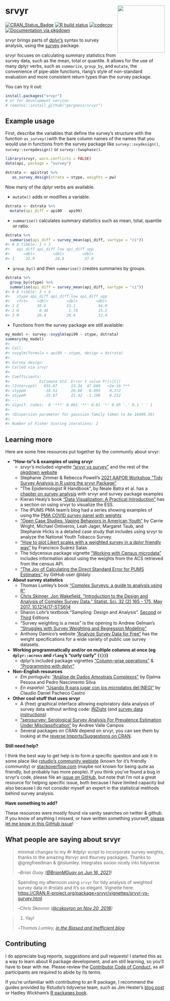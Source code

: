 
<!-- README.md is generated from README.Rmd. Please edit that file -->

# srvyr <img src="tools/logo.png" align="right" height="149" width="149"/>

<!-- badges: start -->

[![CRAN\_Status\_Badge](http://www.r-pkg.org/badges/version/srvyr)](https://CRAN.R-project.org/package=srvyr)
[![R build
status](https://github.com/gergness/srvyr/workflows/R-CMD-check/badge.svg)](https://github.com/gergness/srvyr/actions)
[![codecov](https://app.codecov.io/gh/gergness/srvyr/branch/master/graph/badge.svg?token=q4DvfEj5Jj)](https://app.codecov.io/gh/gergness/srvyr)
[![Documentation via
pkgdown](tools/pkgdownshield.svg)](http://gdfe.co/srvyr/)
<!-- badges: end -->

srvyr brings parts of [dplyr’s](https://github.com/tidyverse/dplyr/)
syntax to survey analysis, using the
[survey](https://CRAN.R-project.org/package=survey) package.

srvyr focuses on calculating summary statistics from survey data, such
as the mean, total or quantile. It allows for the use of many dplyr
verbs, such as `summarize`, `group_by`, and `mutate`, the convenience of
pipe-able functions, rlang’s style of non-standard evaluation and more
consistent return types than the survey package.

You can try it out:

``` r
install.packages("srvyr")
# or for development version
# remotes::install_github("gergness/srvyr")
```

## Example usage

First, describe the variables that define the survey’s structure with
the function `as_survey()`with the bare column names of the names that
you would use in functions from the survey package like
`survey::svydesign()`, `survey::svrepdesign()` or `survey::twophase()`.

``` r
library(srvyr, warn.conflicts = FALSE)
data(api, package = "survey")

dstrata <- apistrat %>%
   as_survey_design(strata = stype, weights = pw)
```

Now many of the dplyr verbs are available.

-   `mutate()` adds or modifies a variable.

``` r
dstrata <- dstrata %>%
  mutate(api_diff = api00 - api99)
```

-   `summarise()` calculates summary statistics such as mean, total,
    quantile or ratio.

``` r
dstrata %>% 
  summarise(api_diff = survey_mean(api_diff, vartype = "ci"))
#> # A tibble: 1 × 3
#>   api_diff api_diff_low api_diff_upp
#>      <dbl>        <dbl>        <dbl>
#> 1     32.9         28.8         37.0
```

-   `group_by()` and then `summarise()` creates summaries by groups.

``` r
dstrata %>% 
  group_by(stype) %>%
  summarise(api_diff = survey_mean(api_diff, vartype = "ci"))
#> # A tibble: 3 × 4
#>   stype api_diff api_diff_low api_diff_upp
#>   <fct>    <dbl>        <dbl>        <dbl>
#> 1 E        38.6         33.1          44.0
#> 2 H         8.46         1.74         15.2
#> 3 M        26.4         20.4          32.4
```

-   Functions from the survey package are still available:

``` r
my_model <- survey::svyglm(api99 ~ stype, dstrata)
summary(my_model)
#> 
#> Call:
#> svyglm(formula = api99 ~ stype, design = dstrata)
#> 
#> Survey design:
#> Called via srvyr
#> 
#> Coefficients:
#>             Estimate Std. Error t value Pr(>|t|)    
#> (Intercept)   635.87      13.34  47.669   <2e-16 ***
#> stypeH        -18.51      20.68  -0.895    0.372    
#> stypeM        -25.67      21.42  -1.198    0.232    
#> ---
#> Signif. codes:  0 '***' 0.001 '**' 0.01 '*' 0.05 '.' 0.1 ' ' 1
#> 
#> (Dispersion parameter for gaussian family taken to be 16409.56)
#> 
#> Number of Fisher Scoring iterations: 2
```

## Learning more

Here are some free resources put together by the community about srvyr:

-   **“How-to”s & examples of using srvyr**
    -   srvyr’s included vignette [“srvyr vs
        survey”](http://gdfe.co/srvyr/articles/srvyr-vs-survey.html) and
        the rest of the [pkgdown website](http://gdfe.co/srvyr/)
    -   Stephanie Zimmer & Rebecca Powell’s [2021 AAPOR Workshop “Tidy
        Survey Analysis in R using the srvyr
        Package”](https://github.com/szimmer/tidy-survey-aapor-2021)
    -   “The Epidemiologist R Handbook”, by Neale Batra et al. has a
        [chapter on survey
        analysis](https://epirhandbook.com/en/) with
        srvyr and survey package examples
    -   Kieran Healy’s book [“Data Visualization: A Practical
        Introduction”](https://socviz.co/modeling.html#plots-from-complex-surveys)
        has a section on using srvyr to visualize the ESS.
    -   The IPUMS PMA team’s blog had a series showing examples of using
        the [PMA COVID survey panel with
        weights](https://tech.popdata.org/pma-data-hub/index.html)
    -   [“Open Case Studies: Vaping Behaviors in American
        Youth”](https://www.opencasestudies.org/ocs-bp-vaping-case-study/)
        by Carrie Wright, Michael Ontiveros, Leah Jager, Margaret Taub,
        and Stephanie Hicks is a detailed case study that includes using
        srvyr to analyze the National Youth Tobacco Survey.
    -   [“How to plot Likert scales with a weighted survey in a dplyr
        friendly
        way”](https://towardsdatascience.com/how-to-plot-likert-scales-with-a-weighted-survey-in-a-dplyr-friendly-way-68df600881a)
        by Francisco Suárez Salas
    -   The tidycensus package vignette [“Working with Census
        microdata”](https://walker-data.com/tidycensus/articles/pums-data.html)
        includes information about using the weights from the ACS
        retrieved from the census API.
    -   [“The Joy of Calculating the Direct Standard Error for PUMS
        Estimates”](https://ldaly.github.io/giveinandblogit/) by GitHub
        user @ldaly
-   **About survey statistics**
    -   Thomas Lumley’s book [“Complex Surveys: a guide to analysis
        using R”](http://r-survey.r-forge.r-project.org/svybook/)
    -   [Chris Skinner. Jon Wakefield. “Introduction to the Design and
        Analysis of Complex Survey Data.” Statist. Sci. 32 (2) 165 -
        175, May 2017.
        10.1214/17-STS614](https://projecteuclid.org/accountAjax/Download?downloadType=journal%20article&urlId=10.1214%2F17-STS614&isResultClick=True)
    -   Sharon Lohr’s textbook “Sampling: Design and Analysis”.
        [Second](https://www.sharonlohr.com/sampling-design-and-analysis-2e)
        or
        [Third](https://www.sharonlohr.com/sampling-design-and-analysis-3e)
        Editions
    -   “Survey weighting is a mess” is the opening to Andrew Gelman’s
        [“Struggles with Survey Weighting and Regression
        Modeling”](http://www.stat.columbia.edu/~gelman/research/published/STS226.pdf)
    -   Anthony Damico’s website [“Analyze Survey Data for
        Free”](http://asdfree.com) has the weight specifications for a
        wide variety of public use survey datasets.
-   **Working programmatically and/or on multiple columns at once (eg
    `dplyr::across` and `rlang`’s “curly curly” `{{}}`)**
    -   dplyr’s included package vignettes [“Column-wise
        operations”](https://dplyr.tidyverse.org/articles/colwise.html)
        & [“Programming with
        dplyr”](https://dplyr.tidyverse.org/articles/programming.html)
-   **Non-English resources**
    -   *Em português:* [“Análise de Dados Amostrais
        Complexos”](https://djalmapessoa.github.io/adac/) by Djalma
        Pessoa and Pedro Nascimento Silva
    -   *En español:* [“Usando R para jugar con los microdatos del
        INEGI”](https://medium.com/tacosdedatos/usando-r-para-sacar-información-de-los-microdatos-del-inegi-b21b6946cf4f)
        by Claudio Daniel Pacheco Castro
-   **Other cool stuff that uses srvyr**
    -   A (free) graphical interface allowing exploratory data analysis
        of survey data without writing code:
        [iNZight](https://inzight.nz/) (and [survey data
        instructions](https://inzight.nz/docs/survey-specification.html))
    -   [“serosurvey: Serological Survey Analysis For Prevalence
        Estimation Under
        Misclassification”](https://avallecam.github.io/serosurvey/) by
        Andree Valle Campos
    -   Several packages on CRAN depend on srvyr, you can see them by
        looking at the [reverse Imports/Suggestions on
        CRAN](https://cran.r-project.org/package=srvyr).

**Still need help?**

I think the best way to get help is to form a specific question and ask
it in some place like [rstudio’s community
webiste](https://community.rstudio.com) (known for it’s friendly
community) or [stackoverflow.com](https://stackoverflow.com) (maybe not
known for being quite as friendly, but probably has more people). If you
think you’ve found a bug in srvyr’s code, please file an [issue on
GitHub](https://github.com/gergness/srvyr/issues/new), but note that I’m
not a great resource for helping specific issue, both because I have
limited capacity but also because I do not consider myself an expert in
the statistical methods behind survey analysis.

**Have something to add?**

These resources were mostly found via vanity searches on twitter &
github. If you know of anything I missed, or have written something
yourself, [please let me know in this GitHub
issue](https://github.com/gergness/srvyr/issues/127)!

## What people are saying about srvyr

> minimal changes to my \#r \#dplyr script to incorporate survey
> weights, thanks to the amazing \#srvyr and \#survey packages. Thanks
> to @gregfreedman & @tslumley. Integrates soooo nicely into tidyverse
>
> –<cite>Brian Guay ([@BrianMGuay on Jun 16,
> 2021](https://twitter.com/brianmguay/status/1405224564196622338))</cite>

> Spending my afternoon using `srvyr` for tidy analysis of weighted
> survey data in \#rstats and it’s so elegant. Vignette here:
> <https://CRAN.R-project.org/package=srvyr/vignettes/srvyr-vs-survey.html>
>
> –<cite>Chris Skovron ([@cskovron on Nov 20,
> 2018](https://twitter.com/cskovron/status/1065015904784842752))</cite>

> 1.  Yay!
>
> –<cite>Thomas Lumley, [in the Biased and Inefficient
> blog](http://notstatschat.tumblr.com/post/161225885311/pipeable-survey-analysis-in-r)</cite>

## Contributing

I do appreciate bug reports, suggestions and pull requests! I started
this as a way to learn about R package development, and am still
learning, so you’ll have to bear with me. Please review the [Contributor
Code of
Conduct](https://github.com/gergness/srvyr/blob/main/CODE_OF_CONDUCT.md),
as all participants are required to abide by its terms.

If you’re unfamiliar with contributing to an R package, I recommend the
guides provided by Rstudio’s tidyverse team, such as Jim Hester’s [blog
post](https://www.tidyverse.org/blog/2017/08/contributing/) or Hadley
Wickham’s [R packages book](https://r-pkgs.org/).

